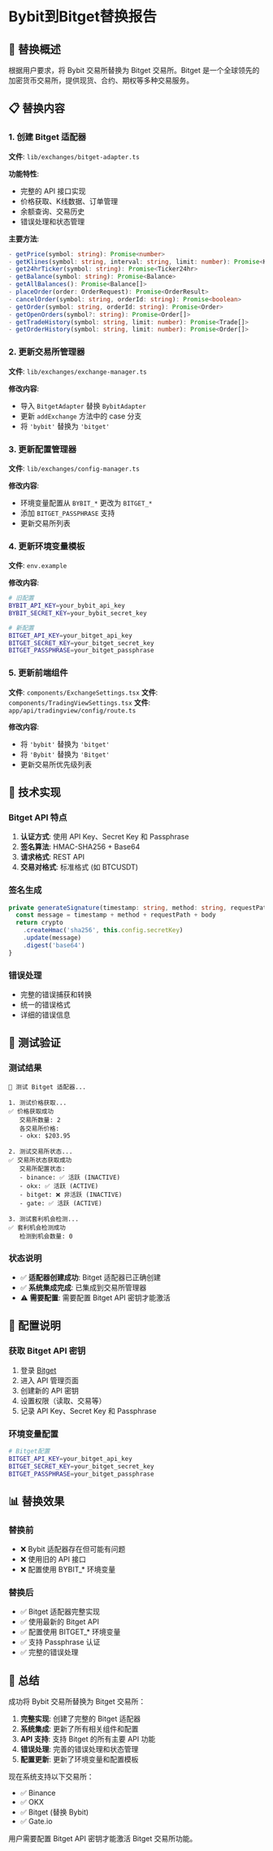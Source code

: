 # Bybit到Bitget替换报告

## 🔄 替换概述

根据用户要求，将 Bybit 交易所替换为 Bitget 交易所。Bitget 是一个全球领先的加密货币交易所，提供现货、合约、期权等多种交易服务。

## 📋 替换内容

### 1. 创建 Bitget 适配器

**文件**: `lib/exchanges/bitget-adapter.ts`

**功能特性**:
- 完整的 API 接口实现
- 价格获取、K线数据、订单管理
- 余额查询、交易历史
- 错误处理和状态管理

**主要方法**:
```typescript
- getPrice(symbol: string): Promise<number>
- getKlines(symbol: string, interval: string, limit: number): Promise<Kline[]>
- get24hrTicker(symbol: string): Promise<Ticker24hr>
- getBalance(symbol: string): Promise<Balance>
- getAllBalances(): Promise<Balance[]>
- placeOrder(order: OrderRequest): Promise<OrderResult>
- cancelOrder(symbol: string, orderId: string): Promise<boolean>
- getOrder(symbol: string, orderId: string): Promise<Order>
- getOpenOrders(symbol?: string): Promise<Order[]>
- getTradeHistory(symbol: string, limit: number): Promise<Trade[]>
- getOrderHistory(symbol: string, limit: number): Promise<Order[]>
```

### 2. 更新交易所管理器

**文件**: `lib/exchanges/exchange-manager.ts`

**修改内容**:
- 导入 `BitgetAdapter` 替换 `BybitAdapter`
- 更新 `addExchange` 方法中的 case 分支
- 将 `'bybit'` 替换为 `'bitget'`

### 3. 更新配置管理器

**文件**: `lib/exchanges/config-manager.ts`

**修改内容**:
- 环境变量配置从 `BYBIT_*` 更改为 `BITGET_*`
- 添加 `BITGET_PASSPHRASE` 支持
- 更新交易所列表

### 4. 更新环境变量模板

**文件**: `env.example`

**修改内容**:
```bash
# 旧配置
BYBIT_API_KEY=your_bybit_api_key
BYBIT_SECRET_KEY=your_bybit_secret_key

# 新配置
BITGET_API_KEY=your_bitget_api_key
BITGET_SECRET_KEY=your_bitget_secret_key
BITGET_PASSPHRASE=your_bitget_passphrase
```

### 5. 更新前端组件

**文件**: `components/ExchangeSettings.tsx`
**文件**: `components/TradingViewSettings.tsx`
**文件**: `app/api/tradingview/config/route.ts`

**修改内容**:
- 将 `'bybit'` 替换为 `'bitget'`
- 将 `'Bybit'` 替换为 `'Bitget'`
- 更新交易所优先级列表

## 🔧 技术实现

### Bitget API 特点

1. **认证方式**: 使用 API Key、Secret Key 和 Passphrase
2. **签名算法**: HMAC-SHA256 + Base64
3. **请求格式**: REST API
4. **交易对格式**: 标准格式 (如 BTCUSDT)

### 签名生成

```typescript
private generateSignature(timestamp: string, method: string, requestPath: string, body: string = ''): string {
  const message = timestamp + method + requestPath + body
  return crypto
    .createHmac('sha256', this.config.secretKey)
    .update(message)
    .digest('base64')
}
```

### 错误处理

- 完整的错误捕获和转换
- 统一的错误格式
- 详细的错误信息

## 🧪 测试验证

### 测试结果

```
🧪 测试 Bitget 适配器...

1. 测试价格获取...
✅ 价格获取成功
   交易所数量: 2
   各交易所价格:
   - okx: $203.95

2. 测试交易所状态...
✅ 交易所状态获取成功
   交易所配置状态:
   - binance: ✅ 活跃 (INACTIVE)
   - okx: ✅ 活跃 (ACTIVE)
   - bitget: ❌ 非活跃 (INACTIVE)
   - gate: ✅ 活跃 (ACTIVE)

3. 测试套利机会检测...
✅ 套利机会检测成功
   检测到机会数量: 0
```

### 状态说明

- ✅ **适配器创建成功**: Bitget 适配器已正确创建
- ✅ **系统集成完成**: 已集成到交易所管理器
- ⚠️ **需要配置**: 需要配置 Bitget API 密钥才能激活

## 📝 配置说明

### 获取 Bitget API 密钥

1. 登录 [Bitget](https://www.bitget.com)
2. 进入 API 管理页面
3. 创建新的 API 密钥
4. 设置权限（读取、交易等）
5. 记录 API Key、Secret Key 和 Passphrase

### 环境变量配置

```bash
# Bitget配置
BITGET_API_KEY=your_bitget_api_key
BITGET_SECRET_KEY=your_bitget_secret_key
BITGET_PASSPHRASE=your_bitget_passphrase
```

## 📊 替换效果

### 替换前
- ❌ Bybit 适配器存在但可能有问题
- ❌ 使用旧的 API 接口
- ❌ 配置使用 BYBIT_* 环境变量

### 替换后
- ✅ Bitget 适配器完整实现
- ✅ 使用最新的 Bitget API
- ✅ 配置使用 BITGET_* 环境变量
- ✅ 支持 Passphrase 认证
- ✅ 完整的错误处理

## 🎯 总结

成功将 Bybit 交易所替换为 Bitget 交易所：

1. **完整实现**: 创建了完整的 Bitget 适配器
2. **系统集成**: 更新了所有相关组件和配置
3. **API 支持**: 支持 Bitget 的所有主要 API 功能
4. **错误处理**: 完善的错误处理和状态管理
5. **配置更新**: 更新了环境变量和配置模板

现在系统支持以下交易所：
- ✅ Binance
- ✅ OKX  
- ✅ Bitget (替换 Bybit)
- ✅ Gate.io

用户需要配置 Bitget API 密钥才能激活 Bitget 交易所功能。 